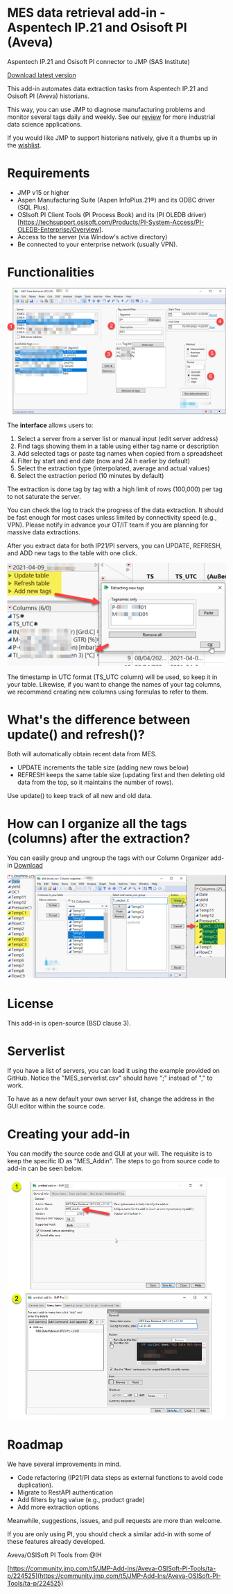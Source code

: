 # MES data retrieval add-in - Aspentech IP.21 and Osisoft PI (Aveva)

Aspentech IP.21 and Osisoft PI connector to JMP (SAS Institute)

[Download latest version](https://github.com/industrial-data/JMP-MES-connector/raw/main/MES%20Data%20Retrieval%20(IP21-PI)_v_latest.jmpaddin)

This add-in automates data extraction tasks from Aspentech IP.21 and Osisoft PI (Aveva) historians.

This way, you can use JMP to diagnose manufacturing problems and monitor several tags daily and weekly. See our [review](https://pubs.rsc.org/en/content/articlelanding/2022/re/d1re00541c) for more industrial data science applications.

If you would like JMP to support historians natively, give it a thumbs up in the [wishlist](https://community.jmp.com/t5/JMP-Wish-List/Native-Support-to-Manufacturing-Historians-Aspentech-IP-21-and/idi-p/540846).

# Requirements

- JMP v15 or higher
- Aspen Manufacturing Suite (Aspen InfoPlus.21®) and its ODBC driver (SQL Plus).
- OSIsoft PI Client Tools (PI Process Book) and its (PI OLEDB driver)[https://techsupport.osisoft.com/Products/PI-System-Access/PI-OLEDB-Enterprise/Overview].
- Access to the server (via Window's active directory)
- Be connected to your enterprise network (usually VPN).

# Functionalities

![](media/image1.png)

The **interface** allows users to:

1. Select a server from a server list or manual input (edit server address)
2. Find tags showing them in a table using either tag name or description
3. Add selected tags or paste tag names when copied from a spreadsheet
4. Filter by start and end date (now and 24 h earlier by default)
5. Select the extraction type (interpolated, average and actual values)
6. Select the extraction period (10 minutes by default)

The extraction is done tag by tag with a high limit of rows (100,000) per tag to not saturate the server.

You can check the log to track the progress of the data extraction. It should be fast enough for most cases unless limited by connectivity speed (e.g., VPN). Please notify in advance your OT/IT team if you are planning for massive data extractions.

After you extract data for both IP21/PI servers, you can UPDATE, REFRESH, and ADD new tags to the table with one click.

![](media/image4.png)

The timestamp in UTC format (TS\_UTC column) will be used, so keep it in your table. Likewise, if you want to change the names of your tag columns, we recommend creating new columns using formulas to refer to them.

# What's the difference between update() and refresh()?

Both will automatically obtain recent data from MES.

- UPDATE increments the table size (adding new rows below)
- REFRESH keeps the same table size (updating first and then deleting old data from the top, so it maintains the number of rows).

Use update() to keep track of all new and old data.

# How can I organize all the tags (columns) after the extraction?

You can easily group and ungroup the tags with our Column Organizer add-in
[Download](https://github.com/industrial-data/JMP-MES-connector/raw/main/Column%20organizer%20v220905.jmpaddin)

![](media/image2.png)

# License

This add-in is open-source (BSD clause 3).

# Serverlist

If you have a list of servers, you can load it using the example provided on GitHub. Notice the "MES\_serverlist.csv" should have ";" instead of "," to work.

To have as a new default your own server list, change the address in the GUI editor within the source code.

# Creating your add-in

You can modify the source code and GUI at your will. The requisite is to keep the specific ID as "MES\_Addin". The steps to go from source code to add-in can be seen below.

![](media/image3.png)

# Roadmap

We have several improvements in mind.

- Code refactoring (IP21/PI data steps as external functions to avoid code duplication).
- Migrate to RestAPI authentication
- Add filters by tag value (e.g., product grade)
- Add more extraction options

Meanwhile, suggestions, issues, and pull requests are more than welcome.

If you are only using PI, you should check a similar add-in with some of these features already developed.

Aveva/OSISoft PI Tools from @IH

[https://community.jmp.com/t5/JMP-Add-Ins/Aveva-OSISoft-PI-Tools/ta-p/224525](https://community.jmp.com/t5/JMP-Add-Ins/Aveva-OSISoft-PI-Tools/ta-p/224525)

